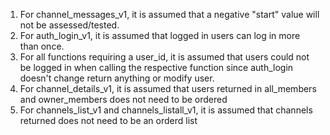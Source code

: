 1. For channel_messages_v1, it is assumed that a negative "start" value
   will not be assessed/tested.
2. For auth_login_v1, it is assumed that logged in users can log in more
   than once.
3. For all functions requiring a user_id, it is assumed that users could
   not be logged in when calling the respective function since auth_login
   doesn't change return anything or modify user.
4. For channel_details_v1, it is assumed that users returned in all_members 
   and owner_members does not need to be ordered
5. For channels_list_v1 and channels_listall_v1, it is assumed that channels
   returned does not need to be an orderd list 
